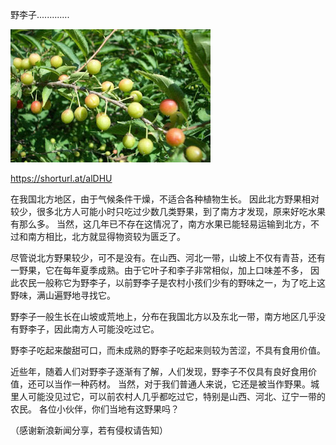 野李子.............

![野李子](https://github.com/ywangnccu/ywang/blob/main/images/plum.jpg)

https://shorturl.at/alDHU

在我国北方地区，由于气候条件干燥，不适合各种植物生长。
因此北方野果相对较少，很多北方人可能小时只吃过少数几类野果，到了南方才发现，原来好吃水果有那么多。
当然，这几年已不存在这情况了，南方水果已能轻易运输到北方，不过和南方相比，北方就显得物资较为匮乏了。

尽管说北方野果较少，可不是没有。在山西、河北一带，山坡上不仅有青苔，还有一野果，它在每年夏季成熟。由于它叶子和李子非常相似，加上口味差不多，
因此农民一般称它为野李子，以前野李子是农村小孩们少有的野味之一，为了吃上这野味，满山遍野地寻找它。

野李子一般生长在山坡或荒地上，分布在我国北方以及东北一带，南方地区几乎没有野李子，因此南方人可能没吃过它。

野李子吃起来酸甜可口，而未成熟的野李子吃起来则较为苦涩，不具有食用价值。

近些年，随着人们对野李子逐渐有了解，人们发现，野李子不仅具有良好食用价值，还可以当作一种药材。
当然，对于我们普通人来说，它还是被当作野果。城里人可能没见过它，可以前农村人几乎都吃过它，特别是山西、河北、辽宁一带的农民。
各位小伙伴，你们当地有这野果吗？

（感谢新浪新闻分享，若有侵权请告知）
